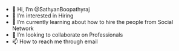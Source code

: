 - 👋 Hi, I’m @SathyanBoopathyraj
- 👀 I’m interested in Hiring 
- 🌱 I’m currently learning about how to hire the people from Social Network
- 💞️ I’m looking to collaborate on Professionals
- 📫 How to reach me through email

<!---
SathyanBoopathyraj/SathyanBoopathyraj is a ✨ special ✨ repository because its `README.md` (this file) appears on your GitHub profile.
You can click the Preview link to take a look at your changes.
--->
